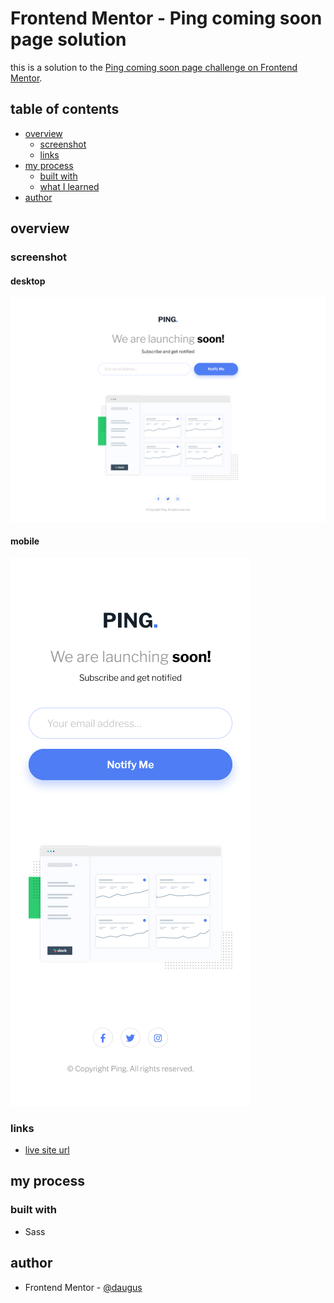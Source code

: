 # Frontend Mentor - Ping coming soon page solution

this is a solution to the [Ping coming soon page challenge on Frontend Mentor](https://www.frontendmentor.io/challenges/ping-single-column-coming-soon-page-5cadd051fec04111f7b848da).

## table of contents

- [overview](#overview)
  - [screenshot](#screenshot)
  - [links](#links)
- [my process](#my-process)
  - [built with](#built-with)
  - [what I learned](#what-i-learned)
- [author](#author)

## overview

### screenshot

#### desktop

![](./screenshot-desktop.png)

#### mobile

![](./screenshot-mobile.png)

### links

- [live site url](https://daugus.github.io/fm-ping-coming-soon)

## my process

### built with

- Sass

## author

<!-- - Website - [daugus](https://dlcde.ml) -->

- Frontend Mentor - [@daugus](https://www.frontendmentor.io/profile/daugus)
